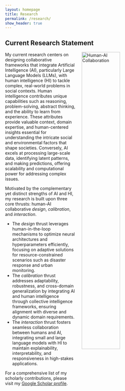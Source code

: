 ```yaml
---
layout: homepage
title: Research
permalink: /research/
show_header: true
---
```


## Current Research Statement

<img src="{{ site.baseurl }}/assets/img/overall_research.jpg" alt="Human-AI Collaboration" style="float: right; margin-left: 20px; margin-bottom: 20px; width: 50%; height: auto;">

My current research centers on designing collaborative frameworks that integrate Artificial Intelligence (AI), particularly Large Language Models (LLMs), with human intelligence (HI) to tackle complex, real-world problems in social contexts. Human intelligence contributes unique capabilities such as reasoning, problem-solving, abstract thinking, and the ability to learn from experience. These attributes provide valuable context, domain expertise, and human-centered insights essential for understanding the intricate social and environmental factors that shape societies. Conversely, AI excels at processing large-scale data, identifying latent patterns, and making predictions, offering scalability and computational power for addressing complex issues.

Motivated by the complementary yet distinct strengths of AI and HI, my research is built upon three core thrusts: human-AI collaborative *design*, *calibration*, and *interaction*.

- The *design* thrust leverages human-in-the-loop mechanisms to optimize neural architectures and hyperparameters efficiently, focusing on adaptive solutions for resource-constrained scenarios such as disaster response and urban monitoring.
- The *calibration* thrust addresses adaptability, robustness, and cross-domain generalization by integrating AI and human intelligence through collective intelligence frameworks, ensuring alignment with diverse and dynamic domain requirements.
- The *interaction* thrust fosters seamless collaboration between humans and AI, integrating small and large language models with HI to maintain explainability, interpretability, and responsiveness in high-stakes applications.

For a comprehensive list of my scholarly contributions, please visit my <a href="https://scholar.google.com/citations?user=uq55RBsAAAAJ&hl=en">Google Scholar profile</a>.
